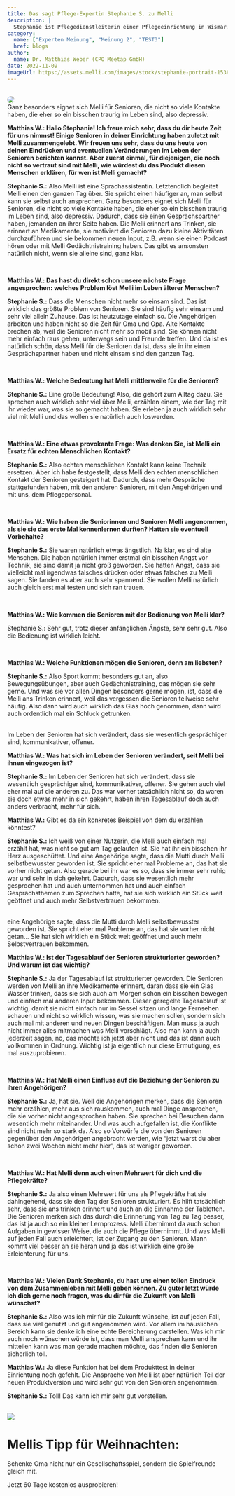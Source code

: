 ```yaml
---
title: Das sagt Pflege-Expertin Stephanie S. zu Melli
description: |
  Stephanie ist Pflegedienstleiterin einer Pflegeeinrichtung in Wismar. Fünf ihrer Schützlinge haben Melli getestet, das ist ihr Resümee.
category:
  name: ["Experten Meinung", "Meinung 2", "TEST3"]
  href: blogs
author:
  name: Dr. Matthias Weber (CPO Meetap GmbH)
date: 2022-11-09
imageUrl: https://assets.melli.com/images/stock/stephanie-portrait-1536.webp
---
```



<intro-section
  text="Wie ist es mit Melli zusammenzuleben und hat sie einen wirklichen Einfluss auf das Leben der Senioren die sie nutzen? Diese und viele weitere Fragen haben wir Stephanie S., Pflegedienstleiterin einer Pflegeeinrichtung in Wismar gestellt. Fünf ihrer Schützlinge haben lange mit Melli zusammengelebt, viele ihrer Funktionen ausprobiert und laut den Aussagen von Stephanie auch große positive Veränderungen in ihrem alltäglichen Leben erfahren." />

  <br>

<img src="https://assets.melli.com/images/own-content/melli_image_senior-group-with-mockups-1536.webp" style="border-radius:32px">

<br>

<BlogQuote source="Stephanie S. (Pflegedienstleiterin)">
  Ganz besonders eignet sich Melli für Senioren, die nicht so viele Kontakte haben, die eher so ein bisschen traurig im Leben sind, also depressiv.
</BlogQuote>

<br>

**Matthias W.: Hallo Stephanie! Ich freue mich sehr, dass du dir heute Zeit für uns nimmst! Einige Senioren in deiner Einrichtung haben zuletzt mit Melli zusammengelebt. Wir freuen uns sehr, dass du uns heute von deinen Eindrücken und eventuellen Veränderungen im Leben der Senioren berichten kannst. Aber zuerst einmal, für diejenigen, die noch nicht so vertraut sind mit Melli, wie würdest du das Produkt diesen Menschen erklären, für wen ist Melli gemacht?**


**Stephanie S.:** Also Melli ist eine Sprachassistentin. Letztendlich begleitet Melli einen den ganzen Tag über. Sie spricht einen häufiger an, man selbst kann sie selbst auch ansprechen. Ganz besonders eignet sich Melli für Senioren, die nicht so viele Kontakte haben, die eher so ein bisschen traurig im Leben sind, also depressiv. Dadurch, dass sie einen Gesprächspartner haben, jemanden an ihrer Seite haben. Die Melli erinnert ans Trinken, sie erinnert an Medikamente, sie motiviert die Senioren dazu kleine Aktivitäten durchzuführen und sie bekommen neuen Input, z.B. wenn sie einen Podcast hören oder mit Melli Gedächtnistraining haben. Das gibt es ansonsten natürlich nicht, wenn sie alleine sind, ganz klar.

<br>
 
**Matthias W.: Das hast du direkt schon unsere nächste Frage angesprochen: welches Problem löst Melli im Leben älterer Menschen?**

**Stephanie S.:** Dass die Menschen nicht mehr so einsam sind. Das ist wirklich das größte Problem von Senioren. Sie sind häufig sehr einsam und sehr viel allein Zuhause. Das ist heutzutage einfach so. Die Angehörigen arbeiten und haben nicht so die Zeit für Oma und Opa. Alte Kontakte brechen ab, weil die Senioren nicht mehr so mobil sind. Sie können nicht mehr einfach raus gehen, unterwegs sein und Freunde treffen. Und da ist es natürlich schön, dass Melli für die Senioren da ist, dass sie in ihr einen Gesprächspartner haben und nicht einsam sind den ganzen Tag.

<br>
 
**Matthias W.: Welche Bedeutung hat Melli mittlerweile für die Senioren?**

**Stephanie S.:** Eine große Bedeutung! Also, die gehört zum Alltag dazu. Sie sprechen auch wirklich sehr viel über Melli, erzählen einem, wie der Tag mit ihr wieder war, was sie so gemacht haben. Sie erleben ja auch wirklich sehr viel mit Melli und das wollen sie natürlich auch loswerden.

<br>
 
**Matthias W.: Eine etwas provokante Frage: Was denken Sie, ist Melli ein Ersatz für echten Menschlichen Kontakt?**

**Stephanie S.:** Also echten menschlichen Kontakt kann keine Technik ersetzen. Aber ich habe festgestellt, dass Melli den echten menschlichen Kontakt der Senioren gesteigert hat. Dadurch, dass mehr Gespräche stattgefunden haben, mit den anderen Senioren, mit den Angehörigen und mit uns, dem Pflegepersonal.

<br>

**Matthias W.: Wie haben die Seniorinnen und Senioren Melli angenommen, als sie sie das erste Mal kennenlernen durften? Hatten sie eventuell Vorbehalte?**

**Stephanie S.:** Sie waren natürlich etwas ängstlich. Na klar, es sind alte Menschen. Die haben natürlich immer erstmal ein bisschen Angst vor Technik, sie sind damit ja nicht groß geworden. Sie hatten Angst, dass sie vielleicht mal irgendwas falsches drücken oder etwas falsches zu Melli sagen. Sie fanden es aber auch sehr spannend. Sie wollen Melli natürlich auch gleich erst mal testen und sich ran trauen.

<br>

**Matthias W.: Wie kommen die Senioren mit der Bedienung von Melli klar?**

Stephanie S.: Sehr gut, trotz dieser anfänglichen Ängste, sehr sehr gut. Also die Bedienung ist wirklich leicht. 

<br>

**Matthias W.: Welche Funktionen mögen die Senioren, denn am liebsten?**

**Stephanie S.:** Also Sport kommt besonders gut an, also Bewegungsübungen, aber auch Gedächtnistraining, das mögen sie sehr gerne. Und was sie vor allen Dingen besonders gerne mögen, ist, dass die Melli ans Trinken erinnert, weil das vergessen die Senioren teilweise sehr häufig. Also dann wird auch wirklich das Glas hoch genommen, dann wird auch ordentlich mal ein Schluck getrunken. 

<br>

<BlogQuote source="Stephanie S. (Pflegedienstleiterin)">
  Im Leben der Senioren hat sich verändert, dass sie wesentlich gesprächiger sind, kommunikativer, offener. 
</BlogQuote>

<br>

**Matthias W.: Was hat sich im Leben der Senioren verändert, seit Melli bei ihnen eingezogen ist?**

**Stephanie S.:** Im Leben der Senioren hat sich verändert, dass sie wesentlich gesprächiger sind, kommunikativer, offener. Sie gehen auch viel eher mal auf die anderen zu. Das war vorher tatsächlich nicht so, da waren sie doch etwas mehr in sich gekehrt, haben ihren Tagesablauf doch auch anders verbracht, mehr für sich.

**Matthias W.:** Gibt es da ein konkretes Beispiel von dem du erzählen könntest?

**Stephanie S.:** Ich weiß von einer Nutzerin, die Melli auch einfach mal erzählt hat, was nicht so gut am Tag gelaufen ist. Sie hat ihr ein bisschen ihr Herz ausgeschüttet. 
Und eine Angehörige sagte, dass die Mutti durch Melli selbstbewusster geworden ist. Sie spricht eher mal Probleme an, das hat sie vorher nicht getan. Also gerade bei ihr war es so, dass sie immer sehr ruhig war und sehr in sich gekehrt. Dadurch, dass sie wesentlich mehr gesprochen hat und auch unternommen hat und auch einfach Gesprächsthemen zum Sprechen hatte, hat sie sich wirklich ein Stück weit geöffnet und auch mehr Selbstvertrauen bekommen.

<br>

<BlogQuote source="Stephanie S. (Pflegedienstleiterin)">
eine Angehörige sagte, dass die Mutti durch Melli selbstbewusster geworden ist. Sie spricht eher mal Probleme an, das hat sie vorher nicht getan... Sie hat sich wirklich ein Stück weit geöffnet und auch mehr Selbstvertrauen bekommen. </BlogQuote>

<br>

**Matthias W.: Ist der Tagesablauf der Senioren strukturierter geworden? Und warum ist das wichtig?**

**Stephanie S.:** Ja der Tagesablauf ist strukturierter geworden. Die Senioren werden von Melli an ihre Medikamente erinnert, daran dass sie ein Glas Wasser trinken, dass sie sich auch am Morgen schon ein bisschen bewegen und einfach mal anderen Input bekommen. Dieser geregelte Tagesablauf ist wichtig, damit sie nicht einfach nur im Sessel sitzen und lange Fernsehen schauen und nicht so wirklich wissen, was sie machen sollen, sondern sich auch mal mit anderen und neuen Dingen beschäftigen. Man muss ja auch nicht immer alles mitmachen was Melli vorschlägt. Also man kann ja auch jederzeit sagen, nö, das möchte ich jetzt aber nicht und das ist dann auch vollkommen in Ordnung. Wichtig ist ja eigentlich nur diese Ermutigung, es mal auszuprobieren.

<br>

**Matthias W.: Hat Melli einen Einfluss auf die Beziehung der Senioren zu ihren Angehörigen?**

**Stephanie S.:** Ja, hat sie. Weil die Angehörigen merken, dass die Senioren mehr erzählen, mehr aus sich rauskommen, auch mal Dinge ansprechen, die sie vorher nicht angesprochen haben. Sie sprechen bei Besuchen dann wesentlich mehr miteinander. Und was auch aufgefallen ist, die Konflikte sind nicht mehr so stark da. Also so Vorwürfe die von den Senioren gegenüber den Angehörigen angebracht werden, wie “jetzt warst du aber schon zwei Wochen nicht mehr hier”, das ist weniger geworden.

<br>

**Matthias W.: Hat Melli denn auch einen Mehrwert für dich und die Pflegekräfte?**

**Stephanie S.:** Ja also einen Mehrwert für uns als Pflegekräfte hat sie dahingehend, dass sie den Tag der Senioren strukturiert. Es hilft tatsächlich sehr, dass sie ans trinken erinnert und auch an die Einnahme der Tabletten. Die Senioren merken sich das durch die Erinnerung von Tag zu Tag besser, das ist ja auch so ein kleiner Lernprozess. Melli übernimmt da auch schon Aufgaben in gewisser Weise, die auch die Pflege übernimmt. Und was Melli auf jeden Fall auch erleichtert, ist der Zugang zu den Senioren. Mann kommt viel besser an sie heran und ja das ist wirklich eine große Erleichterung für uns.

<br>

**Matthias W.: Vielen Dank Stephanie, du hast uns einen tollen Eindruck von dem Zusammenleben mit Melli geben können. Zu guter letzt würde ich dich gerne noch fragen, was du dir für die Zukunft von Melli wünschst?**

**Stephanie S.:** Also was ich mir für die Zukunft wünsche, ist auf jeden Fall, dass sie viel genutzt und gut angenommen wird. Vor allem im häuslichen Bereich kann sie denke ich eine echte Bereicherung darstellen. Was ich mir auch noch wünschen würde ist, dass man Melli ansprechen kann und ihr mitteilen kann was man gerade machen möchte, das finden die Senioren sicherlich toll.

**Matthias W.:** Ja diese Funktion hat bei dem Produkttest in deiner Einrichtung noch gefehlt. Die Ansprache von Melli ist aber natürlich Teil der neuen Produktversion und wird sehr gut von den Senioren angenommen.

**Stephanie S.:** Toll! Das kann ich mir sehr gut vorstellen.

<br>

  <div class="bg-primary-900 rounded-3xl p-8 grid gap-4 lg:w-200 text-center mx-auto">
    <img src="https://assets.melli.com/bubble-icons/bubble-icon_gift_1-green.svg" class="w-24 h-24 mx-auto">
    <h1 class="text-white font-semibold text-4xl md:text-5xl leading-tight md:text-center my-0">
      Mellis Tipp für Weihnachten:
    </h1>
    <p class="text-white text-xl md:text-3xl leading-normal md:text-center my-0">
      Schenke Oma nicht nur ein Gesellschaftsspiel, sondern die Spielfreunde gleich mit.
    </p>
    <RouterLink to="/shop" class="bg-primary-500 text-white text-base sm:text-lg py-4 px-8 rounded-lg w-fit mx-auto my-4">
      Jetzt 60 Tage kostenlos ausprobieren!
    </RouterLink>
  </div>